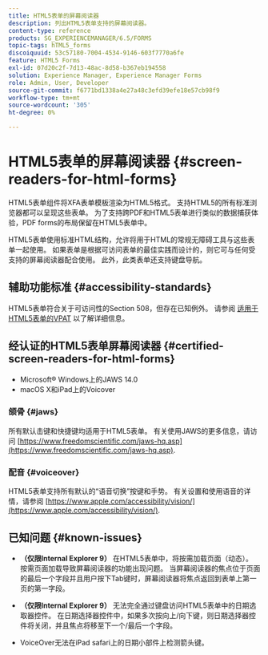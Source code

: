 ```yaml
---
title: HTML5表单的屏幕阅读器
description: 列出HTML5表单支持的屏幕阅读器。
content-type: reference
products: SG_EXPERIENCEMANAGER/6.5/FORMS
topic-tags: hTML5_forms
discoiquuid: 53c57180-7004-4534-9146-603f7770a6fe
feature: HTML5 Forms
exl-id: 07d20c2f-7d13-48ac-8d58-b367eb194558
solution: Experience Manager, Experience Manager Forms
role: Admin, User, Developer
source-git-commit: f6771bd1338a4e27a48c3efd39efe18e57cb98f9
workflow-type: tm+mt
source-wordcount: '305'
ht-degree: 0%

---
```


# HTML5表单的屏幕阅读器 {#screen-readers-for-html-forms}

HTML5表单组件将XFA表单模板渲染为HTML5格式。 支持HTML5的所有标准浏览器都可以呈现这些表单。 为了支持跨PDF和HTML5表单进行类似的数据捕获体验，PDF forms的布局保留在HTML5表单中。

HTML5表单使用标准HTML结构，允许将用于HTML的常规无障碍工具与这些表单一起使用。 如果表单是根据可访问表单的最佳实践而设计的，则它可与任何受支持的屏幕阅读器配合使用。 此外，此类表单还支持键盘导航。

## 辅助功能标准 {#accessibility-standards}

HTML5表单符合关于可访问性的Section 508，但存在已知例外。 请参阅 [适用于HTML5表单的VPAT](https://www.adobe.com/content/dam/cc1/en/accessibility/compliance/pdfs/adobe-livecycle-es4-section-508-vpat-portfolio.pdf) 以了解详细信息。

## 经认证的HTML5表单屏幕阅读器 {#certified-screen-readers-for-html-forms}

* Microsoft® Windows上的JAWS 14.0
* macOS X和iPad上的Voicover

### 颌骨 {#jaws}

所有默认击键和快捷键均适用于HTML5表单。 有关使用JAWS的更多信息，请访问 [https://www.freedomscientific.com/jaws-hq.asp](https://www.freedomscientific.com/jaws-hq.asp).

### 配音 {#voiceover}

HTML5表单支持所有默认的“语音切换”按键和手势。 有关设置和使用语音的详情，请参阅 [https://www.apple.com/accessibility/vision/](https://www.apple.com/accessibility/vision/).

## 已知问题 {#known-issues}

* **（仅限Internal Explorer 9）** 在HTML5表单中，将按需加载页面（动态）。 按需页面加载导致屏幕阅读器的功能出现问题。 当屏幕阅读器的焦点位于页面的最后一个字段并且用户按下Tab键时，屏幕阅读器将焦点返回到表单上第一页的第一字段。
* **（仅限Internal Explorer 9）** 无法完全通过键盘访问HTML5表单中的日期选取器控件。 在日期选择器控件中，如果多次按向上/向下键，则日期选择器控件将关闭，并且焦点将移至下一个/最后一个字段。

* VoiceOver无法在iPad safari上的日期小部件上检测箭头键。
